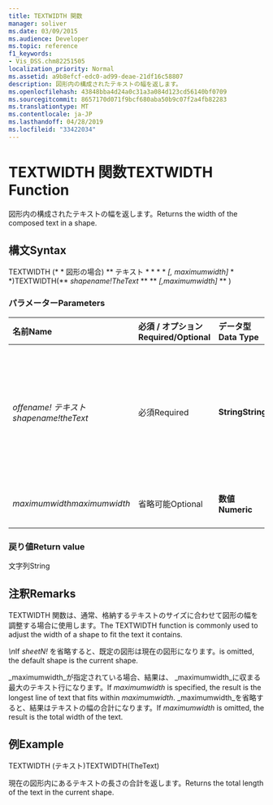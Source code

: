 ```yaml
---
title: TEXTWIDTH 関数
manager: soliver
ms.date: 03/09/2015
ms.audience: Developer
ms.topic: reference
f1_keywords:
- Vis_DSS.chm82251505
localization_priority: Normal
ms.assetid: a9b8efcf-edc0-ad99-deae-21df16c58807
description: 図形内の構成されたテキストの幅を返します。
ms.openlocfilehash: 43848bba4d24a0c31a3a084d123cd56140bf0709
ms.sourcegitcommit: 8657170d071f9bcf680aba50b9c07f2a4fb82283
ms.translationtype: MT
ms.contentlocale: ja-JP
ms.lasthandoff: 04/28/2019
ms.locfileid: "33422034"
---
```

# <a name="textwidth-function"></a><span data-ttu-id="79727-103">TEXTWIDTH 関数</span><span class="sxs-lookup"><span data-stu-id="79727-103">TEXTWIDTH Function</span></span>

<span data-ttu-id="79727-104">図形内の構成されたテキストの幅を返します。</span><span class="sxs-lookup"><span data-stu-id="79727-104">Returns the width of the composed text in a shape.</span></span> 
  
## <a name="syntax"></a><span data-ttu-id="79727-105">構文</span><span class="sxs-lookup"><span data-stu-id="79727-105">Syntax</span></span>

<span data-ttu-id="79727-106">TEXTWIDTH (\* \* 図形の場合) \*\* テキスト \* \* \* \* *[, maximumwidth]* \* \*)</span><span class="sxs-lookup"><span data-stu-id="79727-106">TEXTWIDTH(\*\* *shapename!TheText* \*\* \*\* *[,maximumwidth]* \*\* )</span></span> 
  
### <a name="parameters"></a><span data-ttu-id="79727-107">パラメーター</span><span class="sxs-lookup"><span data-stu-id="79727-107">Parameters</span></span>

|<span data-ttu-id="79727-108">**名前**</span><span class="sxs-lookup"><span data-stu-id="79727-108">**Name**</span></span>|<span data-ttu-id="79727-109">**必須 / オプション**</span><span class="sxs-lookup"><span data-stu-id="79727-109">**Required/Optional**</span></span>|<span data-ttu-id="79727-110">**データ型**</span><span class="sxs-lookup"><span data-stu-id="79727-110">**Data Type**</span></span>|<span data-ttu-id="79727-111">**説明**</span><span class="sxs-lookup"><span data-stu-id="79727-111">**Description**</span></span>|
|:-----|:-----|:-----|:-----|
| <span data-ttu-id="79727-112">_offename! テキスト_</span><span class="sxs-lookup"><span data-stu-id="79727-112">_shapename!theText_</span></span> <br/> |<span data-ttu-id="79727-113">必須</span><span class="sxs-lookup"><span data-stu-id="79727-113">Required</span></span>  <br/> |<span data-ttu-id="79727-114">**String**</span><span class="sxs-lookup"><span data-stu-id="79727-114">**String**</span></span> <br/> |<span data-ttu-id="79727-115">ターゲットとなる図形の [TheText] セルに対する参照を指定します。</span><span class="sxs-lookup"><span data-stu-id="79727-115">A reference to the cell named TheText in the target shape.</span></span>  <span data-ttu-id="79727-116">_shapename!_</span><span class="sxs-lookup"><span data-stu-id="79727-116">_shapename!_</span></span> <span data-ttu-id="79727-117">は、テキストを取得する図形の名前です。</span><span class="sxs-lookup"><span data-stu-id="79727-117">is the name of the shape from which you want to retrieve the text.</span></span>  <br/> |
| <span data-ttu-id="79727-118">_maximumwidth_</span><span class="sxs-lookup"><span data-stu-id="79727-118">_maximumwidth_</span></span> <br/> |<span data-ttu-id="79727-119">省略可能</span><span class="sxs-lookup"><span data-stu-id="79727-119">Optional</span></span>  <br/> |<span data-ttu-id="79727-120">**数値**</span><span class="sxs-lookup"><span data-stu-id="79727-120">**Numeric**</span></span> <br/> |<span data-ttu-id="79727-121">テキスト ブロックの最大幅を指定します。</span><span class="sxs-lookup"><span data-stu-id="79727-121">The maximum width of the text block.</span></span>  <br/> |
   
### <a name="return-value"></a><span data-ttu-id="79727-122">戻り値</span><span class="sxs-lookup"><span data-stu-id="79727-122">Return value</span></span>

<span data-ttu-id="79727-123">文字列</span><span class="sxs-lookup"><span data-stu-id="79727-123">String</span></span>
  
## <a name="remarks"></a><span data-ttu-id="79727-124">注釈</span><span class="sxs-lookup"><span data-stu-id="79727-124">Remarks</span></span>

<span data-ttu-id="79727-125">TEXTWIDTH 関数は、通常、格納するテキストのサイズに合わせて図形の幅を調整する場合に使用します。</span><span class="sxs-lookup"><span data-stu-id="79727-125">The TEXTWIDTH function is commonly used to adjust the width of a shape to fit the text it contains.</span></span>
  
<span data-ttu-id="79727-126">_\n_</span><span class="sxs-lookup"><span data-stu-id="79727-126">If  _sheetN!_</span></span> <span data-ttu-id="79727-127">を省略すると、既定の図形は現在の図形になります。</span><span class="sxs-lookup"><span data-stu-id="79727-127">is omitted, the default shape is the current shape.</span></span> 
  
<span data-ttu-id="79727-128">_maximumwidth_が指定されている場合、結果は、 _maximumwidth_に収まる最大のテキスト行になります。</span><span class="sxs-lookup"><span data-stu-id="79727-128">If  _maximumwidth_ is specified, the result is the longest line of text that fits within  _maximumwidth_.</span></span> <span data-ttu-id="79727-129">_maximumwidth_を省略すると、結果はテキストの幅の合計になります。</span><span class="sxs-lookup"><span data-stu-id="79727-129">If  _maximumwidth_ is omitted, the result is the total width of the text.</span></span> 
  
## <a name="example"></a><span data-ttu-id="79727-130">例</span><span class="sxs-lookup"><span data-stu-id="79727-130">Example</span></span>

<span data-ttu-id="79727-131">TEXTWIDTH (テキスト)</span><span class="sxs-lookup"><span data-stu-id="79727-131">TEXTWIDTH(TheText)</span></span> 
  
<span data-ttu-id="79727-132">現在の図形内にあるテキストの長さの合計を返します。</span><span class="sxs-lookup"><span data-stu-id="79727-132">Returns the total length of the text in the current shape.</span></span> 
  


